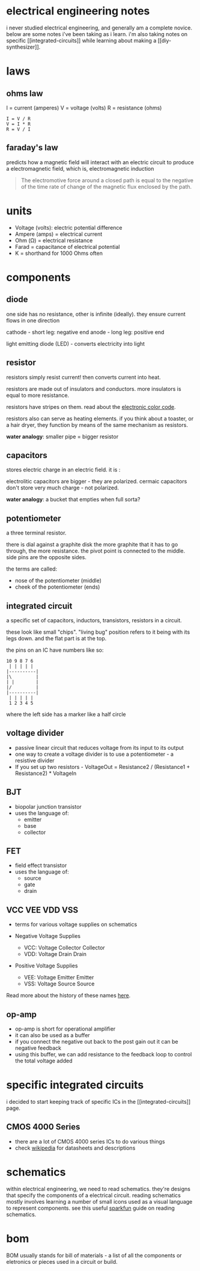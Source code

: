 # electrical engineering notes

i never studied electrical engineering, and generally am a complete novice. below are some notes i've been taking as i learn. i'm also taking notes on specific [[integrated-circuits]] while learning about making a [[diy-synthesizer]].

# laws

## ohms law

I = current (amperes)
V = voltage (volts)
R = resistance (ohms)

```
I = V / R
V = I * R
R = V / I
```

## faraday's law

predicts how a magnetic field will interact with an electric circuit to produce
a electromagnetic field, which is, electromagnetic induction

> The electromotive force around a closed path is equal to the negative of the
> time rate of change of the magnetic flux enclosed by the path.

# units

* Voltage (volts): electric potential difference
* Ampere (amps) = electrical current
* Ohm (Ω) = electrical resistance
* Farad = capacitance of electrical potential
* K = shorthand for 1000 Ohms often

# components

## diode

one side has no resistance, other is infinite (ideally).
they ensure current flows in one direction

cathode - short leg: negative end
anode - long leg: positive end

light emitting diode (LED) - converts electricity into light

## resistor

resistors simply resist current! then converts current into heat.

resistors are made out of insulators and conductors.
more insulators is equal to more resistance.

resistors have stripes on them. read about the [electronic color code](https://en.wikipedia.org/wiki/Electronic_color_code).

resistors also can serve as heating elements.
if you think about a toaster, or a hair dryer, they function by means of the same mechanism as resistors.

**water analogy**: smaller pipe = bigger resistor

## capacitors

stores electric charge in an electric field. it is :

electrolitic capacitors are bigger - they are polarized.
cermaic capacitors don't store very much charge - not polarized.

**water analogy**: a bucket that empties when full sorta?

## potentiometer

a three terminal resistor.

there is dial against a graphite disk
the more graphite that it has to go through, the more resistance.
the pivot point is connected to the middle.
side pins are the opposite sides.

the terms are called:
* nose of the potentiometer (middle)
* cheek of the potentiometer (ends)

## integrated circuit

a specific set of capacitors, inductors, transistors, resistors in a circuit.

these look like small "chips".  "living bug" position refers to it being with
its legs down.  and the flat part is at the top.

the pins on an IC have numbers like so:

```
10 9 8 7 6
 | | | | |
|----------|
|\         |
| |        |
|/         |
|----------|
 | | | | |
 1 2 3 4 5
```

where the left side has a marker like a half circle

## voltage divider

* passive linear circuit that reduces voltage from its input to its output
* one way to create a voltage divider is to use a potentiometer - a resistive divider
* If you set up two resistors - VoltageOut = Resistance2 / (Resistance1 + Resistance2) * VoltageIn

## BJT

* biopolar junction transistor
* uses the language of:
  * emitter
  * base
  * collector

## FET

* field effect transistor
* uses the language of:
  * source
  * gate
  * drain

## VCC VEE VDD VSS

* terms for various voltage supplies on schematics

* Negative Voltage Supplies
  * VCC: Voltage Collector Collector
  * VDD: Voltage Drain Drain

* Positive Voltage Supplies
  * VEE: Voltage Emitter Emitter
  * VSS: Voltage Source Source

Read more about the history of these names [here](https://www.etechnog.com/2019/06/vcc-vss-vdd-vee-in-electronics.html).

## op-amp

* op-amp is short for operational amplifier
* it can also be used as a buffer
* if you connect the negative out back to the post gain out it can be negative feedback
* using this buffer, we can add resistance to the feedback loop to control the total voltage added

# specific integrated circuits

i decided to start keeping track of specific ICs in the [[integrated-circuits]] page.

## CMOS 4000 Series

* there are a lot of CMOS 4000 series ICs to do various things
* check [wikipedia](https://en.wikipedia.org/wiki/List_of_4000-series_integrated_circuits) for datasheets and descriptions


# schematics

within electrical engineering, we need to read schematics. they're designs that
specify the components of a electrical circuit. reading schematics mostly
involves learning a number of small icons used as a visual language to
represent components. see this useful
[sparkfun](https://learn.sparkfun.com/tutorials/how-to-read-a-schematic/all)
guide on reading schematics.

# bom

BOM usually stands for bill of materials - a list of all the components or eletronics or pieces used in a circuit or build.

